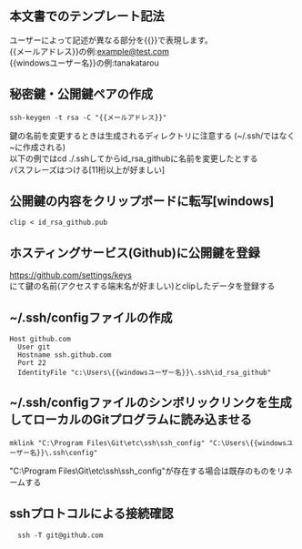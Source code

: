 ## 本文書でのテンプレート記法
  ユーザーによって記述が異なる部分を{{}}で表現します。  
  {{メールアドレス}}の例:example@test.com  
  {{windowsユーザー名}}の例:tanakatarou

## 秘密鍵・公開鍵ペアの作成

```console
ssh-keygen -t rsa -C "{{メールアドレス}}"  
```

鍵の名前を変更するときは生成されるディレクトリに注意する (~/.ssh/ではなく\~に作成される)  
以下の例ではcd ./.sshしてからid_rsa_githubに名前を変更したとする  
パスフレーズはつける[11桁以上が好ましい]

## 公開鍵の内容をクリップボードに転写[windows]

```console
clip < id_rsa_github.pub
```
## ホスティングサービス(Github)に公開鍵を登録
  https://github.com/settings/keys  
  にて鍵の名前(アクセスする端末名が好ましい)とclipしたデータを登録する

## ~/.ssh/configファイルの作成

```config:~/.ssh/config
Host github.com  
  User git  
  Hostname ssh.github.com  
  Port 22  
  IdentityFile "c:\Users\{{windowsユーザー名}}\.ssh\id_rsa_github"  
```

## ~/.ssh/configファイルのシンボリックリンクを生成してローカルのGitプログラムに読み込ませる
```console
mklink "C:\Program Files\Git\etc\ssh\ssh_config" "C:\Users\{{windowsユーザー名}}\.ssh\config"  
```
"C:\Program Files\Git\etc\ssh\ssh_config"が存在する場合は既存のものをリネームする  

## sshプロトコルによる接続確認
```console
  ssh -T git@github.com
```

